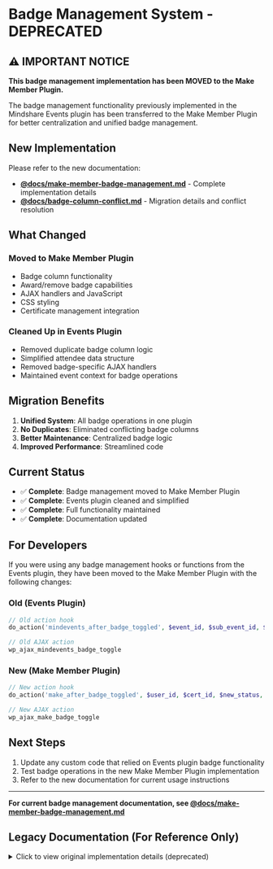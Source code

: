 # Badge Management System - DEPRECATED

## ⚠️ IMPORTANT NOTICE

**This badge management implementation has been MOVED to the Make Member Plugin.**

The badge management functionality previously implemented in the Mindshare Events plugin has been transferred to the Make Member Plugin for better centralization and unified badge management.

## New Implementation

Please refer to the new documentation:

- **[@docs/make-member-badge-management.md](@docs/make-member-badge-management.md)** - Complete implementation details
- **[@docs/badge-column-conflict.md](@docs/badge-column-conflict.md)** - Migration details and conflict resolution

## What Changed

### Moved to Make Member Plugin

- Badge column functionality
- Award/remove badge capabilities
- AJAX handlers and JavaScript
- CSS styling
- Certificate management integration

### Cleaned Up in Events Plugin

- Removed duplicate badge column logic
- Simplified attendee data structure
- Removed badge-specific AJAX handlers
- Maintained event context for badge operations

## Migration Benefits

1. **Unified System**: All badge operations in one plugin
2. **No Duplicates**: Eliminated conflicting badge columns
3. **Better Maintenance**: Centralized badge logic
4. **Improved Performance**: Streamlined code

## Current Status

- ✅ **Complete**: Badge management moved to Make Member Plugin
- ✅ **Complete**: Events plugin cleaned and simplified
- ✅ **Complete**: Full functionality maintained
- ✅ **Complete**: Documentation updated

## For Developers

If you were using any badge management hooks or functions from the Events plugin, they have been moved to the Make Member Plugin with the following changes:

### Old (Events Plugin)

```php
// Old action hook
do_action('mindevents_after_badge_toggled', $event_id, $sub_event_id, $user_id, $new_status, $badge_name);

// Old AJAX action
wp_ajax_mindevents_badge_toggle
```

### New (Make Member Plugin)

```php
// New action hook
do_action('make_after_badge_toggled', $user_id, $cert_id, $new_status, $badge_name);

// New AJAX action
wp_ajax_make_badge_toggle
```

## Next Steps

1. Update any custom code that relied on Events plugin badge functionality
2. Test badge operations in the new Make Member Plugin implementation
3. Refer to the new documentation for current usage instructions

---

**For current badge management documentation, see [@docs/make-member-badge-management.md](@docs/make-member-badge-management.md)**

## Legacy Documentation (For Reference Only)

<details>
<summary>Click to view original implementation details (deprecated)</summary>

### Original Overview

The Badge Management System allowed administrators to award existing badges/certificates to attendees of Badge Class events. This system integrated with the existing `certs` custom post type and user profile custom fields to provide a unified badge management workflow.

### Original Key Features

1. **Automatic Badge Class Detection** - Events were automatically identified as "Badge Classes" if they had a category containing the word "badge"
2. **Badge/Certificate Selection** - Badge Management Meta Box appeared in the side column for Badge Class events
3. **Unified Badge Display and Management** - Single "Badges" column showed attendee's current badges AND provided award/remove functionality
4. **Direct Profile Integration** - Badge awards were added directly to user profiles

### Original Technical Implementation

The system worked with:

- **Events**: `badge_cert_id` meta field stored selected certificate
- **Users**: ACF `certs` field stored user's certificates
- **Certificates**: `certs` custom post type for available badges

### Original Files (Now Cleaned Up)

- `inc/admin.class.php` - Badge management meta box and unified attendee display
- `inc/ajax.class.php` - AJAX handler for certificate management
- `js/admin.js` - Client-side certificate toggle interactions
- `css/style.css` - Badge-specific styling

</details>
